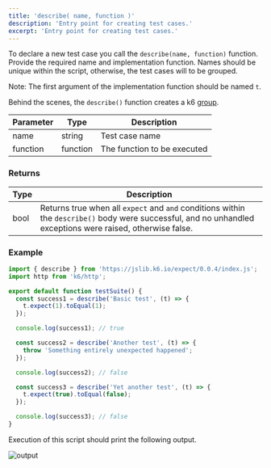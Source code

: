 ```yaml
---
title: 'describe( name, function )'
description: 'Entry point for creating test cases.'
excerpt: 'Entry point for creating test cases.'
---
```



To declare a new test case you call the `describe(name, function)` function. Provide the required name and implementation function. 
Names should be unique within the script, otherwise, the test cases will to be grouped. 

Note: The first argument of the implementation function should be named `t`.

Behind the scenes, the `describe()` function creates a k6 [group](/javascript-api/k6/group). 



| Parameter      | Type   | Description                                                                          |
| -------------- | ------ | ------------------------------------------------------------------------------------ |
| name  | string    | Test case name |
| function  | function    | The function to be executed |


### Returns

| Type    | Description                     |
| ------- | ------------------------------- |
| bool    | Returns true when all `expect` and `and` conditions within the `describe()` body were successful, and no unhandled exceptions were raised, otherwise false. |

### Example

<CodeGroup labels={[]}>

```javascript
import { describe } from 'https://jslib.k6.io/expect/0.0.4/index.js';
import http from 'k6/http';

export default function testSuite() {
  const success1 = describe('Basic test', (t) => {
    t.expect(1).toEqual(1);
  });

  console.log(success1); // true

  const success2 = describe('Another test', (t) => {
    throw 'Something entirely unexpected happened';
  });

  console.log(success2); // false

  const success3 = describe('Yet another test', (t) => {
    t.expect(true).toEqual(false);
  });

  console.log(success3); // false
}
```

</CodeGroup>

Execution of this script should print the following output.


![output](./images/test-output.png)

